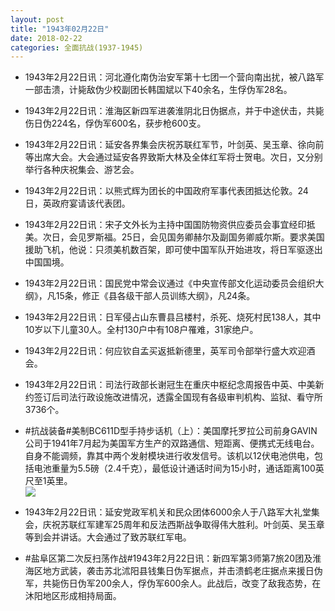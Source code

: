 ```yaml
---
layout: post
title: "1943年02月22日"
date: 2018-02-22
categories: 全面抗战(1937-1945)
---
```


<meta name="referrer" content="no-referrer" />

- 1943年2月22日讯：河北遵化南伪治安军第十七团一个营向南出扰，被八路军一部击溃，计毙敌伪少校副团长韩国斌以下40余名，生俘伪军28名。 

- 1943年2月22日讯：淮海区新四军进袭淮阴北日伪据点，并于中途伏击，共毙伤日伪224名，俘伪军600名，获步枪600支。 

- 1943年2月22日讯：延安各界集会庆祝苏联红军节，叶剑英、吴玉章、徐向前等出席大会。大会通过延安各界致斯大林及全体红军将士贺电。次日，又分别举行各种庆祝集会、游艺会。 

- 1943年2月22日讯：以熊式辉为团长的中国政府军事代表团抵达伦敦。24日，英政府宴请该代表团。 

- 1943年2月22日讯：宋子文外长为主持中国国防物资供应委员会事宜经印抵美。次日，会见罗斯福。25日，会见国务卿赫尔及副国务卿威尔斯。要求美国援助飞机，他说：只须美机数百架，即可使中国军队开始进攻，将日军驱逐出中国国境。 

- 1943年2月22日讯：国民党中常会议通过《中央宣传部文化运动委员会组织大纲》，凡15条，修正《县各级干部人员训练大纲》，凡24条。 

- 1943年2月22日讯：日军侵占山东曹县吕楼村，杀死、烧死村民138人，其中10岁以下儿童30人。全村130户中有108户罹难，31家绝户。 

- 1943年2月22日讯：何应钦自孟买返抵新德里，英军司令部举行盛大欢迎酒会。 

- 1943年2月22日讯：司法行政部长谢冠生在重庆中枢纪念周报告中英、中美新约签订后司法行政设施改进情况，透露全国现有各级审判机构、监狱、看守所3736个。 

- #抗战装备#美制BC611D型手持步话机（上）：美国摩托罗拉公司前身GAVIN公司于1941年7月起为美国军方生产的双路通信、短距离、便携式无线电台。自身不能调频，靠其中两个发射模块进行收发信号。该机以12伏电池供电，包括电池重量为5.5磅（2.4千克），最低设计通话时间为15小时，通话距离100英尺至1英里。 <br/><img src="https://wx3.sinaimg.cn/large/aca367d8ly1foozt4ilr0j20490votat.jpg" />

- 1943年2月22日讯：延安党政军机关和民众团体6000余人于八路军大礼堂集会，庆祝苏联红军建军25周年和反法西斯战争取得伟大胜利。叶剑英、吴玉章等到会并讲话。大会通过了致苏联红军电。 

- #盐阜区第二次反扫荡作战#1943年2月22日讯：新四军第3师第7旅20团及淮海区地方武装，袭击苏北沭阳县钱集日伪军据点，并击溃鹤老庄据点来援日伪军，共毙伤日伪军200余人，俘伪军600余人。此战后，改变了敌我态势，在沐阳地区形成相持局面。 

